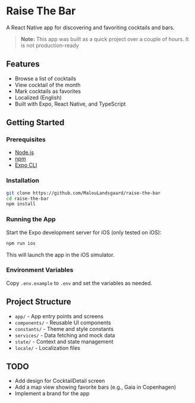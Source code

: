 # Raise The Bar

A React Native app for discovering and favoriting cocktails and bars.

  
> **Note:** This app was built as a quick project over a couple of hours.
> It is not production-ready

## Features

- Browse a list of cocktails
- View cocktail of the month
- Mark cocktails as favorites
- Localized (English)
- Built with Expo, React Native, and TypeScript

## Getting Started

### Prerequisites

- [Node.js](https://nodejs.org/)
- [npm](https://www.npmjs.com/)
- [Expo CLI](https://docs.expo.dev/get-started/installation/)

### Installation

```bash
git clone https://github.com/MalouLandsgaard/raise-the-bar
cd raise-the-bar
npm install
```

### Running the App
Start the Expo development server for iOS (only tested on iOS):

```bash
npm run ios
```

This will launch the app in the iOS simulator.

### Environment Variables

Copy `.env.example` to `.env` and set the variables as needed.

## Project Structure

- `app/` - App entry points and screens
- `components/` - Reusable UI components
- `constants/` - Theme and style constants
- `services/` - Data fetching and mock data
- `state/` - Context and state management
- `locale/` - Localization files

## TODO

- Add design for CocktailDetail screen
- Add a map view showing favorite bars (e.g., Gaia in Copenhagen)
- Implement a brand for the app

